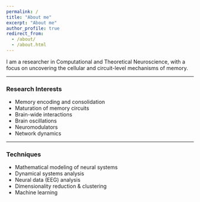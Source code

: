 ```yaml
---
permalink: /
title: "About me"
excerpt: "About me"
author_profile: true
redirect_from: 
  - /about/
  - /about.html
---
```


I am a researcher in Computational and Theoretical Neuroscience, with a focus on uncovering the cellular and circuit-level mechanisms of memory.  

---

### Research Interests 
- Memory encoding and consolidation  
- Maturation of memory circuits  
- Brain-wide interactions  
- Brain oscillations  
- Neuromodulators  
- Network dynamics  

---

### Techniques
- Mathematical modeling of neural systems  
- Dynamical systems analysis  
- Neural data (EEG) analysis  
- Dimensionality reduction & clustering  
- Machine learning  
 
  
